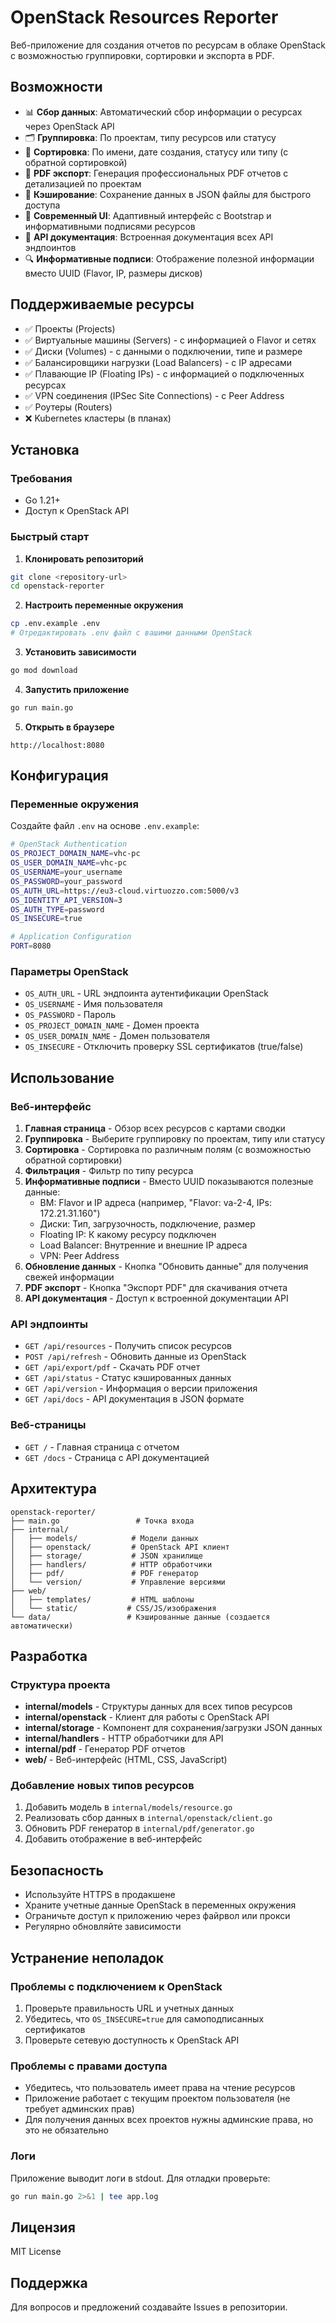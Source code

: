 # OpenStack Resources Reporter

Веб-приложение для создания отчетов по ресурсам в облаке OpenStack с возможностью группировки, сортировки и экспорта в PDF.

## Возможности

- 📊 **Сбор данных**: Автоматический сбор информации о ресурсах через OpenStack API
- 🗂️ **Группировка**: По проектам, типу ресурсов или статусу
- 🔄 **Сортировка**: По имени, дате создания, статусу или типу (с обратной сортировкой)
- 📄 **PDF экспорт**: Генерация профессиональных PDF отчетов с детализацией по проектам
- 💾 **Кэширование**: Сохранение данных в JSON файлы для быстрого доступа
- 🎨 **Современный UI**: Адаптивный интерфейс с Bootstrap и информативными подписями ресурсов
- 📖 **API документация**: Встроенная документация всех API эндпоинтов
- 🔍 **Информативные подписи**: Отображение полезной информации вместо UUID (Flavor, IP, размеры дисков)

## Поддерживаемые ресурсы

- ✅ Проекты (Projects)
- ✅ Виртуальные машины (Servers) - с информацией о Flavor и сетях
- ✅ Диски (Volumes) - с данными о подключении, типе и размере
- ✅ Балансировщики нагрузки (Load Balancers) - с IP адресами
- ✅ Плавающие IP (Floating IPs) - с информацией о подключенных ресурсах
- ✅ VPN соединения (IPSec Site Connections) - с Peer Address
- ✅ Роутеры (Routers)
- ❌ Kubernetes кластеры (в планах)

## Установка

### Требования

- Go 1.21+
- Доступ к OpenStack API

### Быстрый старт

1. **Клонировать репозиторий**
```bash
git clone <repository-url>
cd openstack-reporter
```

2. **Настроить переменные окружения**
```bash
cp .env.example .env
# Отредактировать .env файл с вашими данными OpenStack
```

3. **Установить зависимости**
```bash
go mod download
```

4. **Запустить приложение**
```bash
go run main.go
```

5. **Открыть в браузере**
```
http://localhost:8080
```

## Конфигурация

### Переменные окружения

Создайте файл `.env` на основе `.env.example`:

```bash
# OpenStack Authentication
OS_PROJECT_DOMAIN_NAME=vhc-pc
OS_USER_DOMAIN_NAME=vhc-pc
OS_USERNAME=your_username
OS_PASSWORD=your_password
OS_AUTH_URL=https://eu3-cloud.virtuozzo.com:5000/v3
OS_IDENTITY_API_VERSION=3
OS_AUTH_TYPE=password
OS_INSECURE=true

# Application Configuration
PORT=8080
```

### Параметры OpenStack

- `OS_AUTH_URL` - URL эндпоинта аутентификации OpenStack
- `OS_USERNAME` - Имя пользователя
- `OS_PASSWORD` - Пароль
- `OS_PROJECT_DOMAIN_NAME` - Домен проекта
- `OS_USER_DOMAIN_NAME` - Домен пользователя
- `OS_INSECURE` - Отключить проверку SSL сертификатов (true/false)

## Использование

### Веб-интерфейс

1. **Главная страница** - Обзор всех ресурсов с картами сводки
2. **Группировка** - Выберите группировку по проектам, типу или статусу
3. **Сортировка** - Сортировка по различным полям (с возможностью обратной сортировки)
4. **Фильтрация** - Фильтр по типу ресурса
5. **Информативные подписи** - Вместо UUID показываются полезные данные:
   - ВМ: Flavor и IP адреса (например, "Flavor: va-2-4, IPs: 172.21.31.160")
   - Диски: Тип, загрузочность, подключение, размер
   - Floating IP: К какому ресурсу подключен
   - Load Balancer: Внутренние и внешние IP адреса
   - VPN: Peer Address
6. **Обновление данных** - Кнопка "Обновить данные" для получения свежей информации
7. **PDF экспорт** - Кнопка "Экспорт PDF" для скачивания отчета
8. **API документация** - Доступ к встроенной документации API

### API эндпоинты

- `GET /api/resources` - Получить список ресурсов
- `POST /api/refresh` - Обновить данные из OpenStack
- `GET /api/export/pdf` - Скачать PDF отчет
- `GET /api/status` - Статус кэшированных данных
- `GET /api/version` - Информация о версии приложения
- `GET /api/docs` - API документация в JSON формате

### Веб-страницы

- `GET /` - Главная страница с отчетом
- `GET /docs` - Страница с API документацией

## Архитектура

```
openstack-reporter/
├── main.go                 # Точка входа
├── internal/
│   ├── models/            # Модели данных
│   ├── openstack/         # OpenStack API клиент
│   ├── storage/           # JSON хранилище
│   ├── handlers/          # HTTP обработчики
│   ├── pdf/               # PDF генератор
│   └── version/           # Управление версиями
├── web/
│   ├── templates/         # HTML шаблоны
│   └── static/           # CSS/JS/изображения
└── data/                 # Кэшированные данные (создается автоматически)
```

## Разработка

### Структура проекта

- **internal/models** - Структуры данных для всех типов ресурсов
- **internal/openstack** - Клиент для работы с OpenStack API
- **internal/storage** - Компонент для сохранения/загрузки JSON данных
- **internal/handlers** - HTTP обработчики для API
- **internal/pdf** - Генератор PDF отчетов
- **web/** - Веб-интерфейс (HTML, CSS, JavaScript)

### Добавление новых типов ресурсов

1. Добавить модель в `internal/models/resource.go`
2. Реализовать сбор данных в `internal/openstack/client.go`
3. Обновить PDF генератор в `internal/pdf/generator.go`
4. Добавить отображение в веб-интерфейс

## Безопасность

- Используйте HTTPS в продакшене
- Храните учетные данные OpenStack в переменных окружения
- Ограничьте доступ к приложению через файрвол или прокси
- Регулярно обновляйте зависимости

## Устранение неполадок

### Проблемы с подключением к OpenStack

1. Проверьте правильность URL и учетных данных
2. Убедитесь, что `OS_INSECURE=true` для самоподписанных сертификатов
3. Проверьте сетевую доступность к OpenStack API

### Проблемы с правами доступа

- Убедитесь, что пользователь имеет права на чтение ресурсов
- Приложение работает с текущим проектом пользователя (не требует админских прав)
- Для получения данных всех проектов нужны админские права, но это не обязательно

### Логи

Приложение выводит логи в stdout. Для отладки проверьте:
```bash
go run main.go 2>&1 | tee app.log
```

## Лицензия

MIT License

## Поддержка

Для вопросов и предложений создавайте Issues в репозитории.

